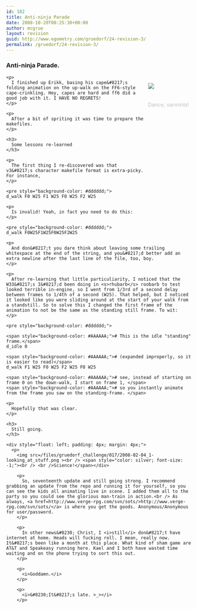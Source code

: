 ```yaml
---
id: 182
title: Anti-ninja Parade
date: 2008-10-20T00:25:30+00:00
author: mcgrue
layout: revision
guid: http://www.egometry.com/gruedorf/24-revision-3/
permalink: /gruedorf/24-revision-3/
---
```

### Anti-ninja Parade.

<div style="float: right; padding: 4px; margin: 4px;">
  <p>
    <img src=/files/gruedorf_challenge/017/2008-02-04_0-its_walky!.png ><br /> <span style="color: silver; font-size: -1;"><br /> <br />Dance, varmints!</span></div> 
    
    <p>
      I finished up Erikk, basing his cape&#8217;s folding animation on the up-walk on the FF6-style cape-crinkling. Hey, capes are hard and ff6 did a good job with it. I HAVE NO REGRETS!
    </p>
    
    <p>
      After a bit of spriting it was time to prepare the makefiles.
    </p>
    
    <h3>
      Some lessons re-learned
    </h3>
    
    <p>
      The first thing I re-discovered was that v3&#8217;s character makefile format is extra-picky. For instance,
    </p>
    
    <pre style="background-color: #dddddd;">
	d_walk F0 W25 F1 W25 F0 W25 F2 W25
</pre>
    
    <p>
      Is invalid! Yeah, in fact you need to do this:
    </p>
    
    <pre style="background-color: #dddddd;">
	d_walk F0W25F1W25F0W25F2W25
</pre>
    
    <p>
      And don&#8217;t you dare think about leaving some trailing whitespace at the end of the string, and you&#8217;d better add an extra newline after the last line of the file, too, boy.
    </p>
    
    <p>
      After re-learning that little particuliarity, I noticed that the W33&#8217;s I&#8217;d been doing in <s>rhubarb</s> roobarb to test looked terrible in-engine, so I went from 1/3rd of a second delay between frames to 1/4th of a second (W25). That helped, but I noticed it looked like you were sliding around at the start of your walk from a standstill. So to solve this I changed the first frame of the animation to not be the same as the standing still frame. To wit:
    </p>
    
    <pre style="background-color: #dddddd;">

	<span style="background-color: #AAAAAA;"># This is the idle "standing" frame.</span>
	d_idle 0

	<span style="background-color: #AAAAAA;"># (expanded improperly, so it is easier to read)</span>
	d_walk F1 W25 F0 W25 F2 W25 F0 W25 

	<span style="background-color: #AAAAAA;"># see, instead of starting on frame 0 on the down-walk, I start on frame 1, </span>
	<span style="background-color: #AAAAAA;"># so you instantly animate from the frame you saw on the standing-frame. </span>

</pre>
    
    <p>
      Hopefully that was clear.
    </p>
    
    <h3>
      Still going.
    </h3>
    
    <div style="float: left; padding: 4px; margin: 4px;">
      <p>
        <img src=/files/gruedorf_challenge/017/2008-02-04_1-looking_at_stuff.png ><br /> <span style="color: silver; font-size: -1;"><br /> <br />Science!</span></div> 
        
        <p>
          So, seventeenth update and still going strong. I recommend grabbing an update from the repo and running it for yourself, so you can see the kids all animating live in scene. I added them all to the party so you could see the glorious man-train in action.<br /> As always, <a href=http://www.verge-rpg.com/svn/sots/>http://www.verge-rpg.com/svn/sots/</a> is where you get the goods. Anonymous/Anonymous for user/password.
        </p>
        
        <p>
          In other news&#8230; Christ, I <i>still</i> don&#8217;t have internet at home. Heads will fucking roll. I mean, really now. It&#8217;s been like a month at this place. What kind of sham game are AT&T and Speakeasy running here. Kael and I both have wasted time waiting and on the phone trying to sort this out.
        </p>
        
        <p>
          <i>Goddamn.</i>
        </p>
        
        <p>
          <i>&#8230;It&#8217;s late. >_></i>
        </p>